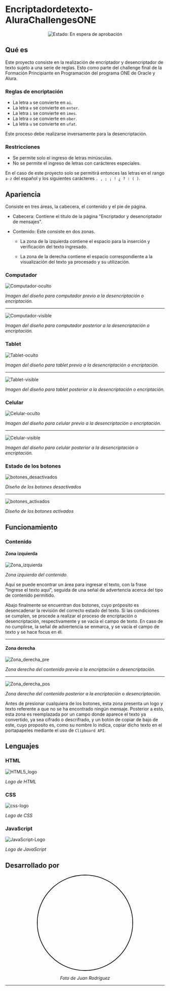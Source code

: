 # Encriptadordetexto-AluraChallengesONE
<div align= "center">
  <img src="https://img.shields.io/badge/Estado-En%20espera%20de%20aprobaci%C3%B3n-purple" alt="Estado: En espera de aprobación">
</div>

## Qué es
Este proyecto consiste en la realización de encriptador y desencriptador de texto sujeto a una serie de reglas. Esto como parte del challenge final de la Formación Principiante en Programación del programa ONE de Oracle y Alura.
### Reglas de encriptación
* La letra `a` se convierte en `ai`.
* La letra `e` se convierte en `enter`.
* La letra `i` se convierte en `imes`.
* La letra `o` se convierte en `ober`.
* La letra `u` se convierte en `ufat`.

Este proceso debe realizarse inversamente para la desencriptación.
### Restricciones
* Se permite solo el ingreso de letras minúsculas.
* No se permite el ingreso de letras con carácteres especiales.

En el caso de este proyecto solo se permitirá entonces las letras en el rango `a-z` del español y los siguientes carácteres `. , ; ¡ ! ¿ ? : ( )`.
## Apariencia
Consiste en tres áreas, la cabecera, el contenido y el pie de página.
* Cabecera: Contiene el título de la página "Encriptador y desencriptador de mensajes".
* Contenido: Este consiste en dos zonas.

    * La zona de la izquierda contiene el espacio para la inserción y verificación del texto ingresado.

    * La zona de la derecha contiene el espacio correspondiente a la visualización del texto ya procesado y su utilización.
### Computador

![Computador-oculto](https://github.com/user-attachments/assets/9c89b6f2-6e3f-4b7d-b18b-6788eef9041a)

*Imagen del diseño para computador previo a la desencriptación o encriptación.*

---

![Computador-visible](https://github.com/user-attachments/assets/b0aa8630-7d3a-4361-9fd5-be0240dc6011)

*Imagen del diseño para computador posterior a la desencriptación o encriptación.*

### Tablet

![Tablet-oculto](https://github.com/user-attachments/assets/b8838f8f-b08b-4aa7-a5a3-529c40b532d5)

*Imagen del diseño para tablet previo a la desencriptación o encriptación.*

---

![Tablet-visible](https://github.com/user-attachments/assets/7b2d73ea-e297-434a-8d33-d087b9c4170a)

*Imagen del diseño para tablet posterior a la desencriptación o encriptación.*

### Celular

![Celular-oculto](https://github.com/user-attachments/assets/ccd547d6-bb3d-4a9e-8a78-bb60f55e5a3b)

*Imagen del diseño para celular previo a la desencriptación o encriptación.*

---

![Celular-visible](https://github.com/user-attachments/assets/013085ec-815f-44ca-9e17-0773fe493931)

*Imagen del diseño para celular posterior a la desencriptación o encriptación.*

### Estado de los botones

![botones_desactivados](https://github.com/user-attachments/assets/0eb6f05a-1027-4321-b422-bd98333abdc3)

*Diseño de los botones desactivados*

---

![botones_activados](https://github.com/user-attachments/assets/7c0d17a6-f749-42fa-985a-d5f4fad1ae37)

*Diseño de los botones activados*

## Funcionamiento
### Contenido
#### Zona izquierda

![Zona_izquierda](https://github.com/user-attachments/assets/c6452787-3843-4e4c-9cda-405d8adce2a5)

*Zona izquierda del contenido.*

Aquí se puede encontrar un área para ingresar el texto, con la frase "Ingrese el texto aquí", seguida de una señal de advertencia acerca del tipo de contenido permitido.

Abajo finalmente se encuentran dos botones, cuyo próposito es desencadenar la revisión del correcto estado del texto. Si las condiciones se cumplen, se procede a realizar el proceso de encriptación o desencriptación, respectivamente y se vacía el campo de texto. En caso de no cumplirse, la señal de advertencia se enmarca, y se vacía el campo de texto y se hace focus en él.

---

#### Zona derecha

![Zona_derecha_pre](https://github.com/user-attachments/assets/5e6a3204-f73f-4588-88e9-f77319248f88)

*Zona derecha del contenido previa a la encriptación o desencriptación.*

---

![Zona_derecha_pos](https://github.com/user-attachments/assets/3c38c44f-b3c7-441c-81e9-8c2329085e18)

*Zona derecha del contenido posterior a la encriptación o desencriptación.*

Antes de presionar cualquiera de los botones, esta zona presenta un logo y texto referente a que no se ha encontrado ningún mensaje. Posterior a esto, esta zona es reemplazada por un campo donde aparece el texto ya convertido, ya sea cifrado o descrifrado, y un botón de copiar de bajo de este, cuyo proposito es, como su nombre lo indica, copiar dicho texto en el portapapeles mediante el uso de `Clipboard API`.

## Lenguajes

### HTML

![HTML5_logo](https://github.com/user-attachments/assets/cf11ab51-daca-4581-b248-700629bb932a)

*Logo de HTML*

### CSS

![css-logo](https://github.com/user-attachments/assets/1fa42f49-a9d4-4757-9560-4a9cbe79fe84)

*Logo de CSS*

### JavaScript

![JavaScript-Logo](https://github.com/user-attachments/assets/2b73b858-3aa9-4d70-be09-71bf4feb31ea)

*Logo de JavaScript*

## Desarrollado por

<div align="center">
  <img src="https://github.com/user-attachments/assets/b678a2e8-5a8c-428b-819f-34bd88741a72)" style="border: 2px solid black; border-radius: 50%; width: 300px; height: 300px;">
  
  *Foto de Juan Rodríguez*
</div>

---
